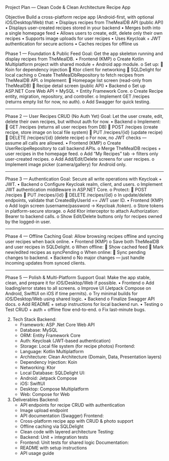 Project Plan — Clean Code & Clean Architecture Recipe App

Objective
Build a cross-platform recipe app (Android-first, with optional iOS/Desktop/Web) that:
• Displays recipes from TheMealDB API (public API)
• Displays user-created recipes stored in your backend
• Merges both into a single homepage feed
• Allows users to create, edit, delete only their own recipes
• Supports image uploads for user recipes
• Uses Keycloak + JWT authentication for secure actions
• Caches recipes for offline us

Phase 1 — Foundation & Public Feed
Goal: Get the app skeleton running and display recipes from TheMealDB.
• Frontend (KMP)
o Create Kotlin Multiplatform project with shared module + Android app module.
o Set up:
 Koin for dependency injection
 Ktor client for networking
 SQLDelight for local caching
o Create TheMealDbRepository to fetch recipes from TheMealDB API.
o Implement:
 Homepage list screen (read-only from TheMealDB)
 Recipe detail screen (public API)
• Backend
o Set up ASP.NET Core Web API + MySQL + Entity Framework Core.
o Create Recipe entity, migration, repository, and controller.
o Implement GET /recipes (returns empty list for now, no auth).
o Add Swagger for quick testing.

---

Phase 2 — User Recipes CRUD (No Auth Yet)
Goal: Let the user create, edit, delete their own recipes, but without auth for now.
• Backend
o Implement:
 GET /recipes (returns all user recipes from DB)
 POST /recipes (create recipe, store image on local file system)
 PUT /recipes/{id} (update recipe)
 DELETE /recipes/{id} (delete recipe)
o For now, no JWT checks — assume all calls are allowed.
• Frontend (KMP)
o Create UserRecipeRepository to call backend APIs.
o Merge TheMealDB recipes + user recipes in the homepage feed.
o Add “My Recipes” tab → filters only user-created recipes.
o Add Add/Edit/Delete screens for user recipes.
o Implement image picker (camera/gallery) for Android only.

---

Phase 3 — Authentication
Goal: Secure all write operations with Keycloak + JWT.
• Backend
o Configure Keycloak realm, client, and users.
o Implement JWT authentication middleware in ASP.NET Core.
o Protect:
 POST /recipes
 PUT /recipes/{id}
 DELETE /recipes/{id}
o In update/delete endpoints, validate that CreatedByUserId == JWT user ID.
• Frontend (KMP)
o Add login screen (username/password → Keycloak /token).
o Store tokens in platform-secure storage.
o Add Ktor interceptor to attach Authorization: Bearer <token> to backend calls.
o Show Edit/Delete buttons only for recipes owned by the logged-in user.

---

Phase 4 — Offline Caching
Goal: Allow browsing recipes offline and syncing user recipes when back online.
• Frontend (KMP)
o Save both TheMealDB and user recipes in SQLDelight.
o When offline:
 Show cached feed
 Mark new/edited recipes as syncPending
o When online:
 Sync pending changes to backend.
• Backend
o No major changes — just handle incoming updates from synced clients.

---

Phase 5 — Polish & Multi-Platform Support
Goal: Make the app stable, clean, and prepare it for iOS/Desktop/Web if possible.
• Frontend
o Add loading/error states to all screens.
o Improve UI (Jetpack Compose on Android, SwiftUI on iOS if time permits).
o Try minimal builds for iOS/Desktop/Web using shared logic.
• Backend
o Finalize Swagger API docs.
o Add README + setup instructions for local backend run.
• Testing
o Test CRUD + auth + offline flow end-to-end.
o Fix last-minute bugs.

2. Tech Stack
   Backend:
   - Framework: ASP .Net Core Web API
   - Database: MySQL
   - ORM: Entity Framework Core
   - Auth: Keycloak (JWT-based authentication)
   - Storage: Local file system (for recipe photos)
     Frontend:
   - Language: Kotlin Multiplatform
   - Architecture: Clean Architecture (Domain, Data, Presentation layers)
   - Dependency Injection: Koin
   - Networking: Ktor
   - Local Database: SQLDelight
     UI:
   - Android: Jetpack Compose
   - iOS: SwiftUI
   - Desktop: Compose Multiplatform
   - Web: Compose for Web
3. Deliverables
   Backend:
   - API endpoints for recipe CRUD with authentication
   - Image upload endpoint
   - API documentation (Swagger)
     Frontend:
   - Cross-platform recipe app with CRUD & photo support
   - Offline caching via SQLDelight
   - Clean code with layered architecture
     Testing:
   - Backend: Unit + integration tests
   - Frontend: Unit tests for shared logic
     Documentation:
   - README with setup instructions
   - API usage guide
